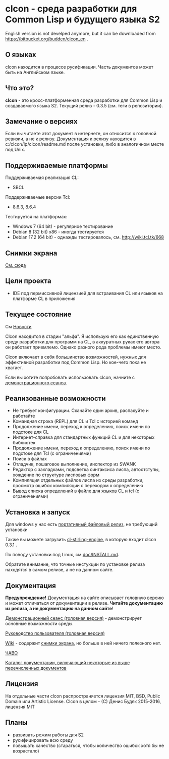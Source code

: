 # clcon - среда разработки для Common Lisp и будущего языка S2
English version is not develped anymore, but it can be downloaded from https://bitbucket.org/budden/clcon_en . 

## О языках
clcon находится в процессе русификации. Часть документов может быть на Английском языке. 
﻿
## Что это? 
**clcon** - это кросс-платформенная среда разработки для Common Lisp и создаваемого языка S2. Текущий релиз - 0.3.5 (см. теги в репозитории). 

## Замечание о версиях
Если вы читаете этот документ в интернете, он относится к головной ревизии, а не к релизу. 
Документация к релизу находится в c:/clcon/lp/clcon/readme.md после установки, либо в аналогичном месте под Unix. 

## Поддерживаемые платформы
Поддерживаемая реализация CL: 

- SBCL

Поддерживаемые версии Tcl:

- 8.6.3, 8.6.4

Тестируется на платформах:

- Windows 7 (64 bit) - регулярное тестирование
- Debian 8 (32 bit) x86 - иногда тестируется
- Debian 17.2 (64 bit) - однажды тестировалось, см. http://wiki.tcl.tk/668

## Снимки экрана
[См. сюда](https://bitbucket.org/budden/clcon/wiki/Screenshots)

## Цели проекта
- IDE под пермиссивной лицензией для встраивания CL или языков на платформе CL в приложения

## Текущее состояние
См [Новости](doc/NEWS.md)

Clcon находится в стадии "альфа". Я использую его как единственную среду разработки для программ на CL, в аккуратных руках его автора он работает приемлемо. Однако разного рода проблемы имеют место. 

Clcon включает в себя большинство возможностей, нужных для эффективной разработки под Common Lisp. Но кое-чего пока не хватает.


Если вы хотите попробовать использовать clcon, начните с [демонстрационного сеанса](doc/demo-tour.md).

## Реализованные возможности
- Не требует конфигурации. Скачайте один архив, распакуйте и работайте
- Командная строка (REPL) для CL и Tcl с историей команд
- Продолжение имени, переход к определению, поиск имени по подстоке для CL
- Интернет-справка для стандартных функций CL и для некоторых библиотек
- Продолжение имени, переход к определению, поиск имени по подстоке для Tcl (с ограничениями)
- Поиск в файлах
- Отладчик, пошаговое выполнение, инспектор из SWANK 
- Редактор с закладками, подсветка синтаксиса лиспа, автоотступы, хождение по структуре лисповых форм
- Компиляция отдельных файлов лиспа из среды разработки, просмотр ошибок компиляции с переходом к определению
- Вывод списка определений в файле для языков CL и tcl (с ограничениями)

## Установка и запуск
Для windows у нас есть [портативный файловый релиз](https://bitbucket.org/budden/clcon/downloads/clcon-0.3.5.zip), не требующий установки

Также вы можете загрузить 
[cl-stirling-engine](https://bitbucket.org/budden/cl-stirling-engine/downloads/cl-stirling-engine-at-clcon-0.3.1.zip), в которую входит clcon 0.3.1 . 

По поводу установки под Linux, см [doc/INSTALL.md](doc/INSTALL.md).

Обратите внимание, что точные инстукции по установке релиза находятся в самом релизе, а не на данном сайте.

## Документация
**Предупреждение!** Документация на сайте описывает головную версию и может отличаться от документации в релизе. 
**Читайте документацию из релиза, а не документацию на данном сайте**!

[Демонстрационный сеанс (головная версия)](doc/demo-tour.md) - демонстрирует основные возможности среды.

[Руководство пользователя (головная версия)](doc/user-manual.md) 

[Wiki](https://bitbucket.org/budden/clcon/wiki/) - содержит [снимки экрана](https://bitbucket.org/budden/clcon/wiki/Screenshots), но больше в ней ничего полезного нет.  

[ЧАВО](https://bitbucket.org/budden/clcon/src/default/doc/FAQ.md)

[Каталог документации, включающий некоторые из выше перечисленных документов](https://bitbucket.org/budden/clcon/src/default/doc/)

## Лицензия
На отдельные части clcon распространяется лицензия MIT, BSD, Public Domain или Artistic License. Clcon в целом - (С) Денис Будяк 2015-2016, лицензия MIT

## Планы
- развивать режим работы для S2
- русифицировать всю среду
- повышать качество (стараться, чтобы количество ошибок хотя бы не возрастало)